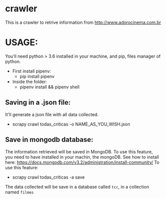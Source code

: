 # crawler
This is a crawler to retrive information from http://www.adorocinema.com.br


# USAGE:
  You'll need python > 3.6 installed in your machine, and pip, files manager of python.
  - First install pipenv:
    - pip install pipenv
  - Inside the folder:
    - pipenv install && pipenv shell
    
## Saving in a .json file:
  It'll generate a json file with all data collected.
   - scrapy crawl todas_criticas -o NAME_AS_YOU_WISH.json  

## Save in mongodb database:
  The information retrieved will be saved in MongoDB. To use this feature, you need to have installed in your machin, the mongoDB. See how to install here: https://docs.mongodb.com/v3.2/administration/install-community/
  To use this feature:
  - scrapy crawl todas_criticas -a save
  
  The data collected will be save in a database called `tcc`, in a collection named `filmes`
